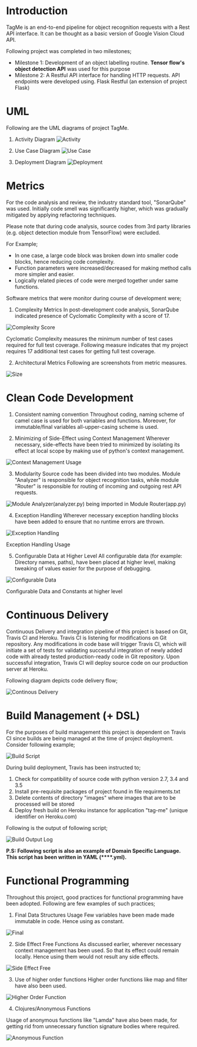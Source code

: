# Introduction
TagMe is an end-to-end pipeline for object recognition requests with a Rest API interface. It can be thought as a basic version of Google Vision Cloud API.

Following project was completed in two milestones;

* Milestone 1: Development of an object labelling routine. **Tensor flow&#39;s object detection API** was used for this purpose
* Milestone 2: A Restful API interface for handling HTTP requests. API endpoints were developed using. Flask Restful (an extension of project Flask)

# UML

Following are the UML diagrams of project TagMe.

1. Activity Diagram
![Activity](https://raw.githubusercontent.com/shahshawaiz/tag-me/master/doc/images/activity-diagrams.PNG)

2. Use Case Diagram
![Use Case](https://raw.githubusercontent.com/shahshawaiz/tag-me/master/doc/images/Project%20-%20Use%20Case.jpg)

3. Deployment Diagram
![Deployment](https://raw.githubusercontent.com/shahshawaiz/tag-me/master/doc/images/deployment%20diag..jpg)

# Metrics

For the code analysis and review, the industry standard tool, &quot;SonarQube&quot; was used. Initially code smell was significantly higher, which was gradually mitigated by applying refactoring techniques.

Please note that during code analysis, source codes from 3rd party libraries (e.g. object detection module from TensorFlow) were excluded.

For Example;
- In one case, a large code block was broken down into smaller code blocks, hence reducing code complexity.
- Function parameters were increased/decreased for making method calls more simpler and easier.
- Logically related pieces of code were merged together under same functions.

Software metrics that were monitor during course of development were;

1. Complexity Metrics
In post-development code analysis, SonarQube indicated presence of Cyclomatic Complexity with a score of 17.

![Complexity Score](https://raw.githubusercontent.com/shahshawaiz/tag-me/master/doc/images/complexity.PNG)

Cyclomatic Complexity measures the minimum number of test cases required for full test coverage. Following measure indicates that my project requires 17 additional test cases for getting full test coverage.

2. Architectural Metrics
Following are screenshots from metric measures.

![Size](https://raw.githubusercontent.com/shahshawaiz/tag-me/master/doc/images/size.PNG)


# Clean Code Development

1. Consistent naming convention
Throughout coding, naming scheme of camel case is used for both variables and functions. Moreover, for immutable/final variables all-upper-casing scheme is used.

2. Minimizing of Side-Effect using Context Management
Wherever necessary, side-effects have been tried to minimized by isolating its effect at local scope by making use of python&#39;s context management.

![Context Management Usage](https://raw.githubusercontent.com/shahshawaiz/tag-me/master/doc/images/context-maagement.PNG)

3. Modularity
Source code has been divided into two modules. Module &quot;Analyzer&quot; is responsible for object recognition tasks, while module &quot;Router&quot; is responsible for routing of incoming and outgoing rest API requests.

![Module Analyzer(analyzer.py) being imported in Module Router(app.py)](https://raw.githubusercontent.com/shahshawaiz/tag-me/master/doc/images/modularity.PNG)

4. Exception Handling
Wherever necessary exception handling blocks have been added to ensure that no runtime errors are thrown.

![Exception Handling](https://raw.githubusercontent.com/shahshawaiz/tag-me/master/doc/images/error%20hanlding.PNG)

Exception Handling Usage

5. Configurable Data at Higher Level
All configurable data (for example: Directory names, paths), have been placed at higher level, making tweaking of values easier for the purpose of debugging.

![Configurable Data](https://raw.githubusercontent.com/shahshawaiz/tag-me/master/doc/images/conigurable%20at%20higher%20level.PNG)

Configurable Data and Constants at higher level

# Continuous Delivery

Continuous Delivery and integration pipeline of this project is based on Git, Travis CI and Heroku. Travis CI is listening for modifications on Git repository. Any modifications in code base will trigger Travis CI, which will initiate a set of tests for validating successful integration of newly added code with already tested production-ready code in Git repository. Upon successful integration, Travis CI will deploy source code on our production server at Heroku.

Following diagram depicts code delivery flow;

![Continous Delivery](https://raw.githubusercontent.com/shahshawaiz/tag-me/master/doc/images/deployment%20flow.PNG)

# Build Management (+ DSL)

For the purposes of build management this project is dependent on Travis CI since builds are being managed at the time of project deployment. Consider following example;

![Build Script](https://raw.githubusercontent.com/shahshawaiz/tag-me/master/doc/images/travis-build.PNG)

During build deployment, Travis has been instructed to;

1. Check for compatibility of source code with python version 2.7, 3.4 and 3.5
2. Install pre-requisite packages of project found in file requirments.txt
3. Delete contents of directory &quot;images&quot; where images that are to be processed will be stored
4. Deploy fresh build on Heroku instance for application &quot;tag-me&quot; (unique identifier on Heroku.com)

Following is the output of following script;

![Build Output Log](https://raw.githubusercontent.com/shahshawaiz/tag-me/master/doc/images/build%20script%20respose.PNG)

**P.S: Following script is also an example of Domain Specific Language. This script has been written in YAML (****.yml).**

# Functional Programming

Throughout this project, good practices for functional programming have been adopted. Following are few examples of such practices;

1. Final Data Structures Usage
Few variables have been made made immutable in code. Hence using as constant.

![Final](https://raw.githubusercontent.com/shahshawaiz/tag-me/master/doc/images/conigurable%20at%20higher%20level.PNG)

2. Side Effect Free Functions
As discussed earlier, wherever necessary context management has been used. So that its effect could remain locally. Hence using them would not result any side effects.

![Side Effect Free](https://raw.githubusercontent.com/shahshawaiz/tag-me/master/doc/images/context-maagement.PNG)

3. Use of higher order functions
Higher order functions like map and filter have also been used.

![Higher Order Function](https://raw.githubusercontent.com/shahshawaiz/tag-me/master/doc/images/map.PNG)

4. Clojures/Anonymous Functions

Usage of anonymous functions like &quot;Lamda&quot; have also been made, for getting rid from unnecessary function signature bodies where required.

![Anonymous Function](https://raw.githubusercontent.com/shahshawaiz/tag-me/master/doc/images/lambda.PNG)